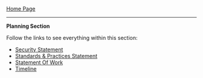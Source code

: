 [Home Page](https://github.com/SirRexOfRider/CYBR404-UNK-Oregon-Trail/tree/main)
<hr>

**Planning Section**

Follow the links to see everything within this section:

- [Security Statement](https://github.com/SirRexOfRider/CYBR404-UNK-Oregon-Trail/blob/main/Project/Planning/SecurityStatement.md)
- [Standards & Practices Statement](https://github.com/SirRexOfRider/CYBR404-UNK-Oregon-Trail/blob/main/Project/Planning/StandardsandPracticesStatement.md)
- [Statement Of Work](https://github.com/SirRexOfRider/CYBR404-UNK-Oregon-Trail/blob/main/Project/Planning/StatementofWork.md)
- [Timeline](https://github.com/SirRexOfRider/CYBR404-UNK-Oregon-Trail/blob/main/Project/Planning/Timeline.md)


